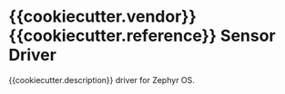 # {{cookiecutter.vendor}} {{cookiecutter.reference}} Sensor Driver

{{cookiecutter.description}} driver for Zephyr OS.
